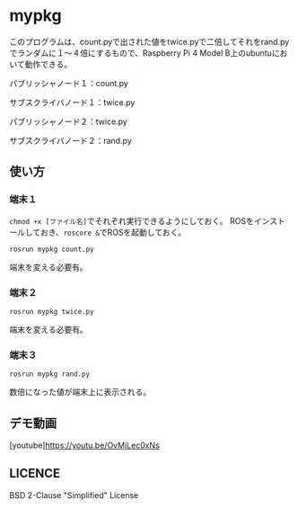 # mypkg

このプログラムは、count.pyで出された値をtwice.pyで二倍してそれをrand.pyでランダムに１～４倍にするもので、Raspberry Pi 4 Model B上のubuntuにおいて動作できる。

パブリッシャノード１：count.py

サブスクライバノード１：twice.py


パブリッシャノード２：twice.py

サブスクライバノード２：rand.py

## 使い方
### 端末１
`chmod +x [ファイル名]`でそれぞれ実行できるようにしておく。
ROSをインストールしておき、`roscore &`でROSを起動しておく。
	
	rosrun mypkg count.py

端末を変える必要有。

### 端末２	
	rosrun mypkg twice.py

端末を変える必要有。

### 端末３
	rosrun mypkg rand.py

数倍になった値が端末上に表示される。

## デモ動画
[youtube]https://youtu.be/OvMjLec0xNs
## LICENCE
BSD 2-Clause "Simplified" License
